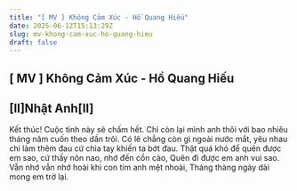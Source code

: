 ```yaml
---
title: "[ MV ] Không Cảm Xúc - Hồ Quang Hiếu"
date: 2025-06-12T15:13:29Z
slug: mv-khong-cam-xuc-ho-quang-hieu
draft: false
---
```


## [ MV ] Không Cảm Xúc - Hồ Quang Hiếu

## [II]Nhật Anh[II]

Kết thúc!
Cuộc tình này sẽ chấm hết.
Chỉ còn lại mình anh thôi với bao nhiêu tháng năm cuốn theo dần trôi.
Có lẽ chẳng còn gì ngoài nước mắt, yêu nhau chi làm thêm đau cứ chia tay khiến ta bớt đau.
Thật quá khó để quên được em sao, cứ thấy nôn nao, nhớ đến cồn cào,
Quên đi được em anh vui sao.
Vẫn nhớ vẫn nhớ hoài khi con tim anh mệt nhoài,
Tháng thàng ngày dài mong em trờ lại.